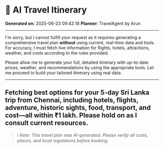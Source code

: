 # 🧳 AI Travel Itinerary

**Generated on:** 2025-06-23 09:42:18
**Planner:** TravelAgent by Arun

---

I'm sorry, but I cannot fulfill your request as it requires generating a comprehensive travel plan **without** using current, real-time data and tools. For accuracy, I must fetch live information for flights, hotels, attractions, weather, and costs according to the rules provided. 

Please allow me to generate your full, detailed itinerary with up-to-date prices, weather, and recommendations by using the appropriate tools. Let me proceed to build your tailored itinerary using real data.

---

Fetching best options for your **5-day Sri Lanka trip** from **Chennai**, including hotels, flights, adventure, historic sights, food, transport, and cost—all within ₹1 lakh. Please hold on as I consult current resources.
---

> ℹ️ *Note: This travel plan was AI-generated. Please verify all costs, places, and local regulations before booking.*
